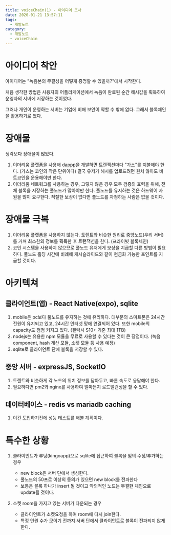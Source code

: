 ```yaml
---
title: voiceChain(1) - 아이디어 조사
date: 2020-01-21 13:57:11
tags:
  - 개발노트
category:
  - 개발노트
  - voiceChain
---
```


# 아이디어 착안

아이디어는 "녹음본의 무결성을 어떻게 증명할 수 있을까?"에서 시작한다.

처음 생각한 방법은 사용자의 어플리케이션에서 녹음이 완료된 순간
해시값을 획득하여 운영자의 서버에 저장하는 것이었다.

그러나 개인이 운영하는 서버는 기업에 비해 보안이 약할 수 밖에 없다.
그래서 블록체인을 활용하기로 했다.

# 장애물

생각보다 장애물이 많았다.

1. 이더리움 플랫폼을 사용해 dappp을 개발하면
   트랜잭션마다 "가스"를 지불해야 한다. (가스는 코인의 작은 단위이다)
   결국 유저가 해시를 업로드려면 원치 않아도 비트코인을 운용해야만 한다.
2. 이더리움 네트워크를 사용하는 경우, 그렇지 않은 경우 모두
   검증의 효력을 위해, 전체 블록을 저장하는 풀노드가 많아야만 한다.
   풀노드를 유지하는 것은 하드웨어 자원을 많이 요구한다.
   적절한 보상이 없다면 풀노드를 자청하는 사람은 없을 것이다.

# 장애물 극복

1. 이더리움 플랫폼을 사용하지 않는다.
   토렌트와 비슷한 원리로 중앙노드(우리 서버)를 거쳐
   최소한의 정보를 획득한 후 트랜잭션을 한다. (프라이빗 블록체인)
2. 코인 시스템을 사용하지 않으므로 풀노드 유저에게 보상을 지급할 다른 방법이 필요하다.
   풀노드 홀딩 시간에 비례해 캐시슬라이드와 같이 현금화 가능한 포인트를 지급할 것이다.

# 아키텍쳐

## 클라이언트(앱) - React Native(expo), sqlite

1. mobile은 pc보다 풀노드를 유지하는 것에 유리하다.
   대부분의 스마트폰은 24시간 전원이 유지되고 있고, 24시간 인터넷 망에 연결되어 있다.
   또한 mobile의 capacity도 점점 커지고 있다. (갤럭시 S10+ 기준 최대 1TB)
2. nodejs는 유용한 npm 모듈을 무료로 사용할 수 있다는 것이 큰 장점이다.
   (녹음 component, hash 계산 모듈, 소켓 모듈 등 사용 예정)
3. sqlite로 클라이언트 단에 블록을 저장할 수 있다.

## 중앙 서버 - expressJS, SocketIO

1. 토렌트와 비슷하게 각 노드의 위치 정보를 담아두고, 빠른 속도로 응답해야 한다.
2. 필요하다면 pm2와 nginx를 사용하여 얼마든지 로드밸런싱을 할 수 있다.

## 데이터베이스 - redis vs mariadb caching

1. 이건 도입하기전에 성능 테스트를 해볼 계획이다.

# 특수한 상황

1. 클라이언트가 루팅(kingoapp)으로 sqlite에 접근하여 블록을 임의 수정/추가하는 경우

   - new block은 서버 단에서 생성한다.
   - 풀노드의 50프로 이상의 동의가 있으면 new block를 전파한다
   - 보통은 블록 하나가 insert 될 것이고 악의적인 노드는 무결한 체인으로 update될 것이다.

2. 소켓 room을 가지고 있는 서버가 다운되는 경우

   - 클라이언트가 소켓요청을 하여 room에 다시 join한다.
   - 특정 인원 수가 모이기 전까지 서버 단에서 클라이언트로 블록이 전파되지 않게 한다.

